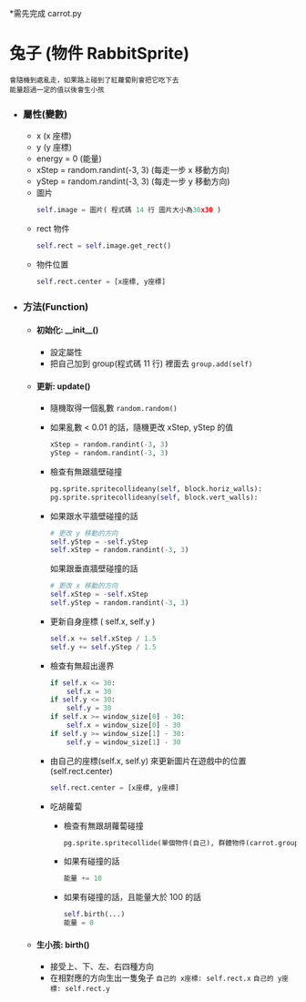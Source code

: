 \*需先完成 carrot.py

# 兔子 (物件 RabbitSprite)

    會隨機到處亂走，如果路上碰到了紅蘿蔔則會把它吃下去
    能量超過一定的值以後會生小孩

-   ### 屬性(變數)


    -   x (x 座標)
    -   y (y 座標)
    -   energy = 0 (能量)
    -   xStep = random.randint(-3, 3) (每走一步 x 移動方向)
    -   yStep = random.randint(-3, 3) (每走一步 y 移動方向)
    -   圖片
        ```python
        self.image = 圖片( 程式碼 14 行 圖片大小為30x30 )
        ```
    -   rect 物件
        ```python
        self.rect = self.image.get_rect()
        ```
    -   物件位置
        ```python
        self.rect.center = [x座標, y座標]
        ```

-   ### 方法(Function)

    -   #### 初始化: \_\_init\_\_()
        -   設定屬性
        -   把自己加到 group(程式碼 11 行) 裡面去 `group.add(self)`
    -   #### 更新: update()

        -   隨機取得一個亂數 `random.random()`
        -   如果亂數 < 0.01 的話，隨機更改 xStep, yStep 的值
            ```python
            xStep = random.randint(-3, 3)
            yStep = random.randint(-3, 3)
            ```
        -   檢查有無跟牆壁碰撞
            ```python
            pg.sprite.spritecollideany(self, block.horiz_walls):
            pg.sprite.spritecollideany(self, block.vert_walls):
            ```
        -   如果跟水平牆壁碰撞的話
            ```python
            # 更改 y 移動的方向
            self.yStep = -self.yStep
            self.xStep = random.randint(-3, 3)
            ```
            如果跟垂直牆壁碰撞的話
            ```python
            # 更改 x 移動的方向
            self.xStep = -self.xStep
            self.yStep = random.randint(-3, 3)
            ```
        -   更新自身座標 ( self.x, self.y )
            ```python
            self.x += self.xStep / 1.5
            self.y += self.yStep / 1.5
            ```
        -  檢查有無超出邊界
            ```python
            if self.x <= 30:
                self.x = 30
            if self.y <= 30:
                self.y = 30
            if self.x >= window_size[0] - 30:
                self.x = window_size[0] - 30
            if self.y >= window_size[1] - 30:
                self.y = window_size[1] - 30
            ```  
        -   由自己的座標(self.x, self.y) 來更新圖片在遊戲中的位置 (self.rect.center)

            ```python
            self.rect.center = [x座標, y座標]
            ```

        -   吃胡蘿蔔

            -   檢查有無跟胡蘿蔔碰撞
                ```python
                pg.sprite.spritecollide(單個物件(自己), 群體物件(carrot.group), True)
                ```
            -   如果有碰撞的話
                ```python
                能量 += 10
                ```
            -   如果有碰撞的話，且能量大於 100 的話

                ```python
                self.birth(...)
                能量 = 0
                ```

    -   #### 生小孩: birth()
        -   接受上、下、左、右四種方向
        -   在相對應的方向生出一隻兔子
            `自己的 x座標: self.rect.x`
            `自己的 y座標: self.rect.y`
